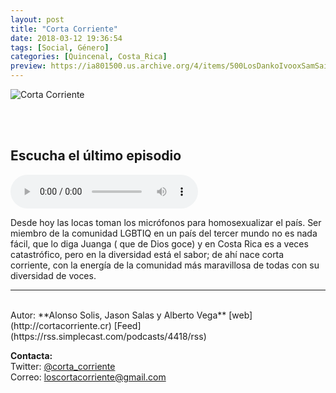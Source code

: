 ```yaml
---
layout: post
title: "Corta Corriente"
date: 2018-03-12 19:36:54
tags: [Social, Género]
categories: [Quincenal, Costa_Rica]
preview: https://ia801500.us.archive.org/4/items/500LosDankoIvooxSamSaiz/Cortacorriente%20300-%20Jason%20Salas.jpeg
---
```


![Corta Corriente](https://ia801500.us.archive.org/4/items/500LosDankoIvooxSamSaiz/Cortacorriente%20500-%20Jason%20Salas.jpeg)

<br/>
<br/>

## Escucha el último episodio

<!--reproductor-feed=https://rss.simplecast.com/podcasts/4418/rss-->
<!--reproductor-start-->
<audio id="audio" preload="auto" controls="" src="https://audio.simplecast.com/f3047304.mp3"></audio>
<!--reproductor-end-->

Desde hoy las locas toman los micrófonos para homosexualizar el país. Ser miembro de la comunidad LGBTIQ en un país del tercer mundo no es nada fácil, que lo diga Juanga ( que de Dios goce) y en Costa Rica es a veces catastrófico, pero en la diversidad está el sabor; de ahí nace corta corriente, con la energía de la comunidad más maravillosa de todas con su diversidad de voces.  

_ _ _
<br>
Autor: **Alonso Solis, Jason Salas y Alberto Vega**  
[web](http://cortacorriente.cr)  
[Feed](https://rss.simplecast.com/podcasts/4418/rss)  


**Contacta:**  
Twitter: [@corta_corriente](https://twitter.com/corta_corriente)  
Correo: [loscortacorriente@gmail.com](mailto:loscortacorriente@gmail.com)  

